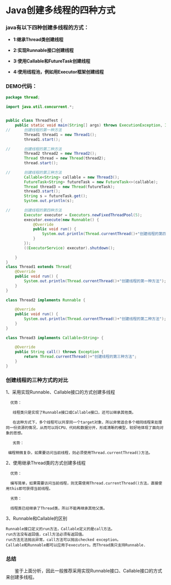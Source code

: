 # Java创建多线程的四种方式



### java有以下四种创建多线程的方式：

- **1:继承Thread类创建线程**

- **2:实现Runnable接口创建线程**

- **3:使用Callable和FutureTask创建线程**

- **4:使用线程池，例如用Executor框架创建线程**

  

### DEMO代码：

```java
package thread;
 
import java.util.concurrent.*;
 

public class ThreadTest {
    public static void main(String[] args) throws ExecutionException, InterruptedException {
//      创建线程的第一种方法
        Thread1 thread1 = new Thread1();
        thread1.start();
 
//      创建线程的第二种方法
        Thread2 thread2 = new Thread2();
        Thread thread = new Thread(thread2);
        thread.start();
 
//      创建线程的第三种方法
        Callable<String> callable = new Thread3();
        FutureTask<String> futureTask = new FutureTask<>(callable);
        Thread thread3 = new Thread(futureTask);
        thread3.start();
        String s = futureTask.get();
        System.out.println(s);
 
//      创建线程的第四种方法
        Executor executor = Executors.newFixedThreadPool(5);
        executor.execute(new Runnable() {
            @Override
            public void run() {
                System.out.println(Thread.currentThread()+"创建线程的第四种方法");
            }
        });
        ((ExecutorService) executor).shutdown();
 
    }
}
class Thread1 extends Thread{
    @Override
    public void run() {
        System.out.println(Thread.currentThread()+"创建线程的第一种方法");
    }
}
 
class Thread2 implements Runnable {
 
    @Override
    public void run() {
        System.out.println(Thread.currentThread()+"创建线程的第二种方法");
    }
}
 
class Thread3 implements Callable<String> {
 
    @Override
    public String call() throws Exception {
        return Thread.currentThread()+"创建线程的第三种方法";
    }
}

```



### 创建线程的三种方式的对比

1、采用实现Runnable、Callable接口的方式创建多线程

      优势：
    
       线程类只是实现了Runnable接口或Callable接口，还可以继承其他类。
    
       在这种方式下，多个线程可以共享同一个target对象，所以非常适合多个相同线程来处理同一份资源的情况，从而可以将CPU、代码和数据分开，形成清晰的模型，较好地体现了面向对象的思想。
    
       劣势：
    
     编程稍微复杂，如果要访问当前线程，则必须使用Thread.currentThread()方法。

2、使用继承Thread类的方式创建多线程

      优势：
    
      编写简单，如果需要访问当前线程，则无需使用Thread.currentThread()方法，直接使用this即可获得当前线程。
    
      劣势：
    
      线程类已经继承了Thread类，所以不能再继承其他父类。

3、Runnable和Callable的区别

	Runnable接口定义的run方法，Callable定义的是call方法。
	run方法没有返回值，call方法必须有返回值。
	run方法无法抛出异常，call方法可以抛出checked exception。
	Callable和Runnable都可以应用于executors。而Thread类只支持Runnable.


### 总结

  鉴于上面分析，因此一般推荐采用实现Runnable接口、Callable接口的方式来创建多线程。
